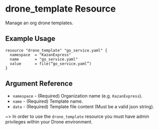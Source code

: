 # drone_template Resource

Manage an org drone templates.

## Example Usage

```hcl
resource "drone_template" "go_service.yaml" {
  namespace  = "KazanExpress"
  name       = "go_service.yaml"
  value      = file(“go_service.yaml”)
}
```

## Argument Reference

* `namespace` - (Required) Organization name (e.g. `KazanExpress`).
* `name` - (Required) Template name.
* `data` - (Required) Template file content (Must be a valid json string).

~> In order to use the `drone_template` resource you must have admin privileges within your Drone environment.
